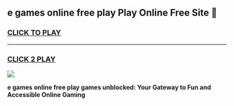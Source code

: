 
## e games online free play Play Online Free Site 👋
<h3>
<a href="https://download.freeplayer.one?title=e_games_online_free_play&ref=21F">CLICK TO PLAY</a></h3>
<hr>

<h3>
<a href="https://download.freeplayer.one?title=e_games_online_free_play&ref=21F">CLICK 2 PLAY</a>
  
</h3>

<a href="https://download.freeplayer.one?title=e_games_online_free_play&ref=21F"><img src="https://cdnb.artstation.com/p/assets/images/images/032/539/853/original/anto-thomas-button-gif.gif"></a>


**e games online free play games unblocked: Your Gateway to Fun and Accessible Online Gaming**
